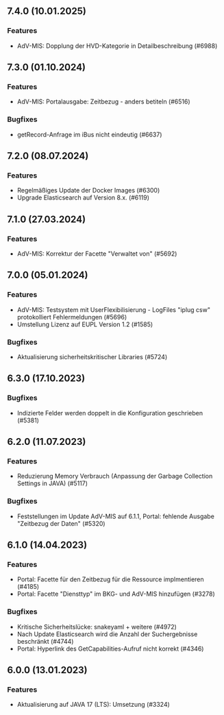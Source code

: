 
## 7.4.0 (10.01.2025)

### Features

* AdV-MIS: Dopplung der HVD-Kategorie in Detailbeschreibung (#6988)

    
## 7.3.0 (01.10.2024)

### Features

* AdV-MIS: Portalausgabe: Zeitbezug - anders betiteln (#6516)

### Bugfixes

* getRecord-Anfrage im iBus nicht eindeutig (#6637)
    
## 7.2.0 (08.07.2024)

### Features

* Regelmäßiges Update der Docker Images (#6300)
* Upgrade Elasticsearch auf Version 8.x. (#6119)

    
## 7.1.0 (27.03.2024)

### Features

* AdV-MIS: Korrektur der Facette "Verwaltet von" (#5692)

    
## 7.0.0 (05.01.2024)

### Features

* AdV-MIS: Testsystem mit UserFlexibilisierung - LogFiles "iplug csw" protokolliert Fehlermeldungen (#5696)
* Umstellung Lizenz auf EUPL Version 1.2 (#1585)

### Bugfixes

* Aktualisierung sicherheitskritischer Libraries (#5724)
    
## 6.3.0 (17.10.2023)


### Bugfixes

* Indizierte Felder werden doppelt in die Konfiguration geschrieben  (#5381)
    
## 6.2.0 (11.07.2023)

### Features

* Reduzierung Memory Verbrauch (Anpassung der Garbage Collection Settings in JAVA) (#5117)

### Bugfixes

* Feststellungen im Update AdV-MIS auf 6.1.1, Portal: fehlende Ausgabe "Zeitbezug der Daten"  (#5320)


## 6.1.0 (14.04.2023)

### Features

* Portal: Facette für den Zeitbezug für die Ressource implmentieren (#4185)
* Portal: Facette "Diensttyp" im BKG- und AdV-MIS hinzufügen (#3278)

### Bugfixes

* Kritische Sicherheitslücke: snakeyaml + weitere  (#4972)
* Nach Update Elasticsearch wird die Anzahl der Suchergebnisse beschränkt  (#4744)
* Portal: Hyperlink des GetCapabilities-Aufruf nicht korrekt  (#4346)
    
## 6.0.0 (13.01.2023)

### Features

* Aktualisierung auf JAVA 17 (LTS): Umsetzung (#3324)




    